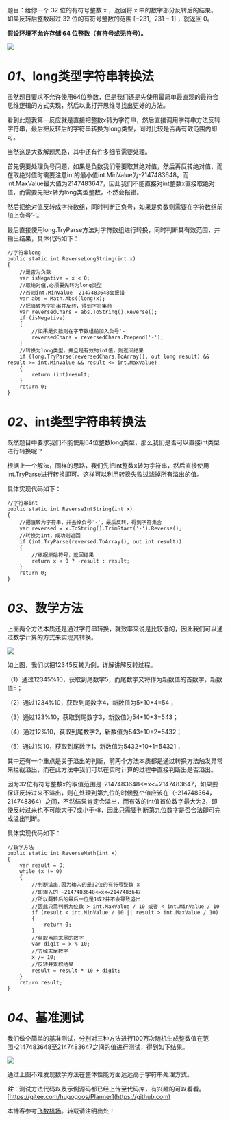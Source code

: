 
题目：给你一个 32 位的有符号整数 x ，返回将 x 中的数字部分反转后的结果。如果反转后整数超过 32 位的有符号整数的范围 \[−231,  231 − 1] ，就返回 0。


**假设环境不允许存储 64 位整数（有符号或无符号）。**


![](https://img2024.cnblogs.com/blog/386841/202412/386841-20241213233410503-1418867673.png)


# ***01***、long类型字符串转换法


虽然题目要求不允许使用64位整数，但是我们还是先使用最简单最直观的最符合思维逻辑的方式实现，然后以此打开思维寻找出更好的方法。


看到此题我第一反应就是直接把整数x转为字符串，然后直接调用字符串方法反转字符串，最后把反转后的字符串转换为long类型，同时比较是否再有效范围内即可。


当然这是大致解题思路，其中还有许多细节需要处理。


首先需要处理负号问题，如果是负数我们需要取其绝对值，然后再反转绝对值，而在取绝对值时需要注意int的最小值int.MinValue为\-2147483648，而int.MaxValue最大值为2147483647，因此我们不能直接对int整数x直接取绝对值，而需要先把x转为long类型整数，不然会报错。


然后把绝对值反转成字符数组，同时判断正负号，如果是负数则需要在字符数组前加上负号’\-’。


最后直接使用long.TryParse方法对字符数组进行转换，同时判断其有效范围，并输出结果，具体代码如下：



```
//字符串long
public static int ReverseLongString(int x)
{
    //是否为负数
    var isNegative = x < 0;
    //取绝对值,必须要先转为long类型
    //否则int.MinValue -2147483648会报错
    var abs = Math.Abs((long)x);
    //把值转为字符串并反转，得到字符集合
    var reversedChars = abs.ToString().Reverse();
    if (isNegative)
    {
        //如果是负数则在字节数组前加入负号'-'
        reversedChars = reversedChars.Prepend('-');
    }
    //转换为long类型，并且是有效的int值，则返回结果
    if (long.TryParse(reversedChars.ToArray(), out long result) && result >= int.MinValue && result <= int.MaxValue)
    {
        return (int)result;
    }
    return 0;
}

```

# ***02***、int类型字符串转换法


既然题目中要求我们不能使用64位整数long类型，那么我们是否可以直接int类型进行转换呢？


根据上一个解法，同样的思路，我们先把int整数x转为字符串，然后直接使用int.TryParse进行转换即可。这样可以利用转换失败过滤掉所有溢出的值。


具体实现代码如下：



```
//字符串int
public static int ReverseIntString(int x)
{
    //把值转为字符串，并去掉负号'-'，最后反转，得到字符集合
    var reversed = x.ToString().TrimStart('-').Reverse();
    //转换为int，成功则返回
    if (int.TryParse(reversed.ToArray(), out int result))
    {
        //根据原始符号，返回结果
        return x < 0 ? -result : result;
    }
    return 0;
}

```

# ***03***、数学方法


上面两个方法本质还是通过字符串转换，就效率来说是比较低的，因此我们可以通过数学计算的方式来实现其转换。


![](https://img2024.cnblogs.com/blog/386841/202412/386841-20241213233402276-706505312.jpg)


如上图，我们以把12345反转为例，详解讲解反转过程。


（1）通过12345%10，获取到尾数字5，而尾数字又将作为新数值的首数字，新数值5；


（2）通过1234%10，获取到尾数字4，新数值为5\*10\+4\=54；


（3）通过123%10，获取到尾数字3，新数值为54\*10\+3\=543；


（4）通过12%10，获取到尾数字2，新数值为543\*10\+2\=5432；


（5）通过1%10，获取到尾数字1，新数值为5432\*10\+1\=54321；


其中还有一个重点是关于溢出的判断，前两个方法本质都是通过转换方法触发异常来拦截溢出，而在此方法中我们可以在实时计算的过程中直接判断出是否溢出。


因为32位有符号整数x的取值范围是\-2147483648\<\=x\<\=2147483647，如果要保证反转过来不溢出，则在处理到第九位的时候整个值应该在（\-214748364，214748364）之间，不然结果肯定会溢出，而有效的int值首位数字最大为2，即使反转过来也不可能大于7或小于\-8，因此只需要判断第九位数字是否合法即可完成溢出判断。


具体实现代码如下：



```
//数学方法
public static int ReverseMath(int x)
{
    var result = 0;
    while (x != 0)
    {
        //判断溢出,因为输入的是32位的有符号整数 x
        //即输入的 -2147483648<=x<=2147483647
        //所以翻转后的最后一位是1或2并不会导致溢出
        //因此只需判断九位数 > int.MaxValue / 10 或者 < int.MinValue / 10
        if (result < int.MinValue / 10 || result > int.MaxValue / 10)
        {
            return 0;
        }
        //获取当前末尾的数字
        var digit = x % 10;
        //去掉末尾数字
        x /= 10;
        //反转并累积结果
        result = result * 10 + digit;
    }
    return result;
}

```

# ***04***、基准测试


我们做个简单的基准测试，分别对三种方法进行100万次随机生成整数值在范围\-2147483648至2147483647之间的值进行测试，得到如下结果。


![](https://img2024.cnblogs.com/blog/386841/202412/386841-20241213233351803-1047272185.png)


通过上图不难发现数学方法在整体性能方面远远高于字符串处理方式。


***注***：测试方法代码以及示例源码都已经上传至代码库，有兴趣的可以看看。[https://gitee.com/hugogoos/Planner](https://github.com)


 本博客参考[飞数机场](https://ze16.com)。转载请注明出处！
